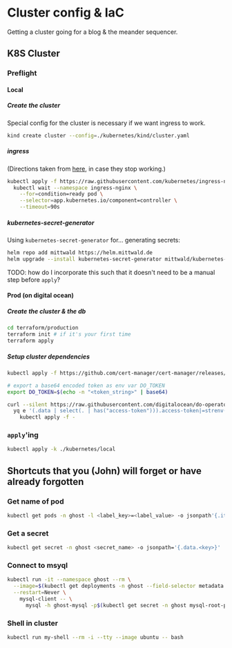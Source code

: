 # Cluster config & IaC

Getting a cluster going for a blog & the meander sequencer.

## K8S Cluster

### Preflight

#### Local

##### Create the cluster

Special config for the cluster is necessary if we want ingress to work.

```sh
kind create cluster --config=./kubernetes/kind/cluster.yaml
```

##### ingress

(Directions taken from [here][1], in case they stop working.)

```sh
kubectl apply -f https://raw.githubusercontent.com/kubernetes/ingress-nginx/main/deploy/static/provider/kind/deploy.yaml && \
  kubectl wait --namespace ingress-nginx \
    --for=condition=ready pod \
    --selector=app.kubernetes.io/component=controller \
    --timeout=90s
```

##### kubernetes-secret-generator

Using `kubernetes-secret-generator` for... generating secrets:

```sh
helm repo add mittwald https://helm.mittwald.de
helm upgrade --install kubernetes-secret-generator mittwald/kubernetes-secret-generator
```

TODO: how do I incorporate this such that it doesn't need to be a manual step before `apply`?

#### Prod (on digital ocean)

##### Create the cluster & the db

```sh
cd terraform/production
terraform init # if it's your first time
terraform apply
```

##### Setup cluster dependencies

```sh
kubectl apply -f https://github.com/cert-manager/cert-manager/releases/download/v1.9.1/cert-manager.yaml

# export a base64 encoded token as env var DO_TOKEN
export DO_TOKEN=$(echo -n "<token_string>" | base64)

curl --silent https://raw.githubusercontent.com/digitalocean/do-operator/v0.1.5/releases/do-operator-v0.1.5.yaml | \
  yq e '(.data | select(. | has("access-token"))).access-token|=strenv(DO_TOKEN)' | \
    kubectl apply -f -
```

### `apply`'ing

```sh
kubectl apply -k ./kubernetes/local
```

## Shortcuts that you (John) will forget or have already forgotten

### Get name of pod

```sh
kubectl get pods -n ghost -l <label_key>=<label_value> -o jsonpath'{.items..metadata.name}'
```

### Get a secret

```sh
kubectl get secret -n ghost <secret_name> -o jsonpath='{.data.<key>}' | base64 -D
```

### Connect to msyql

```sh
kubectl run -it --namespace ghost --rm \
  --image=$(kubectl get deployments -n ghost --field-selector metadata.name=ghost-mysql -o jsonpath='{.items..spec.template.spec.containers..image}') \
  --restart=Never \
    mysql-client -- \
      mysql -h ghost-mysql -p$(kubectl get secret -n ghost mysql-root-password -o jsonpath='{.data.password}' | base64 -D)
```

### Shell in cluster

```sh
kubectl run my-shell --rm -i --tty --image ubuntu -- bash
```

[1]: https://kind.sigs.k8s.io/docs/user/ingress/